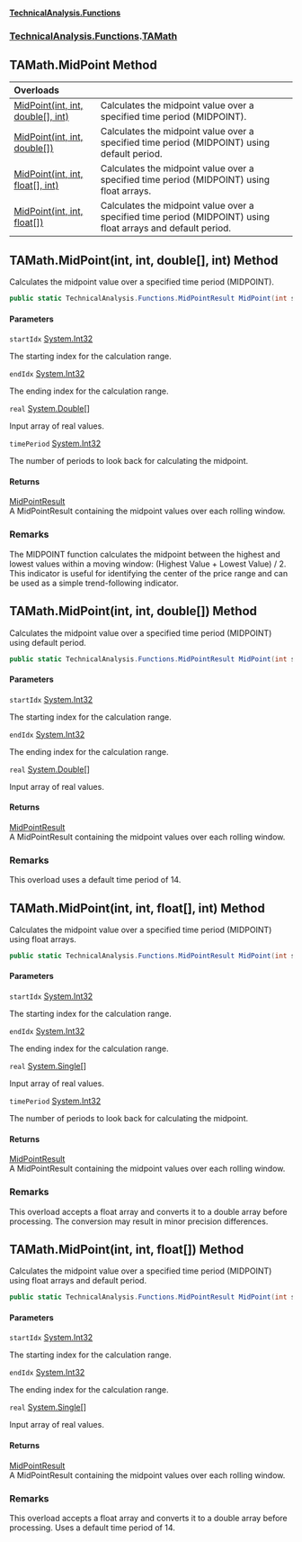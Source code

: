 #### [TechnicalAnalysis\.Functions](Atypical.TechnicalAnalysis.Functions.md 'Atypical\.TechnicalAnalysis\.Functions')
### [TechnicalAnalysis\.Functions](Atypical.TechnicalAnalysis.Functions.md#TechnicalAnalysis.Functions 'TechnicalAnalysis\.Functions').[TAMath](TAMath.md 'TechnicalAnalysis\.Functions\.TAMath')

## TAMath\.MidPoint Method

| Overloads | |
| :--- | :--- |
| [MidPoint\(int, int, double\[\], int\)](TAMath.MidPoint.md#TechnicalAnalysis.Functions.TAMath.MidPoint(int,int,double[],int) 'TechnicalAnalysis\.Functions\.TAMath\.MidPoint\(int, int, double\[\], int\)') | Calculates the midpoint value over a specified time period \(MIDPOINT\)\. |
| [MidPoint\(int, int, double\[\]\)](TAMath.MidPoint.md#TechnicalAnalysis.Functions.TAMath.MidPoint(int,int,double[]) 'TechnicalAnalysis\.Functions\.TAMath\.MidPoint\(int, int, double\[\]\)') | Calculates the midpoint value over a specified time period \(MIDPOINT\) using default period\. |
| [MidPoint\(int, int, float\[\], int\)](TAMath.MidPoint.md#TechnicalAnalysis.Functions.TAMath.MidPoint(int,int,float[],int) 'TechnicalAnalysis\.Functions\.TAMath\.MidPoint\(int, int, float\[\], int\)') | Calculates the midpoint value over a specified time period \(MIDPOINT\) using float arrays\. |
| [MidPoint\(int, int, float\[\]\)](TAMath.MidPoint.md#TechnicalAnalysis.Functions.TAMath.MidPoint(int,int,float[]) 'TechnicalAnalysis\.Functions\.TAMath\.MidPoint\(int, int, float\[\]\)') | Calculates the midpoint value over a specified time period \(MIDPOINT\) using float arrays and default period\. |

<a name='TechnicalAnalysis.Functions.TAMath.MidPoint(int,int,double[],int)'></a>

## TAMath\.MidPoint\(int, int, double\[\], int\) Method

Calculates the midpoint value over a specified time period \(MIDPOINT\)\.

```csharp
public static TechnicalAnalysis.Functions.MidPointResult MidPoint(int startIdx, int endIdx, double[] real, int timePeriod);
```
#### Parameters

<a name='TechnicalAnalysis.Functions.TAMath.MidPoint(int,int,double[],int).startIdx'></a>

`startIdx` [System\.Int32](https://docs.microsoft.com/en-us/dotnet/api/System.Int32 'System\.Int32')

The starting index for the calculation range\.

<a name='TechnicalAnalysis.Functions.TAMath.MidPoint(int,int,double[],int).endIdx'></a>

`endIdx` [System\.Int32](https://docs.microsoft.com/en-us/dotnet/api/System.Int32 'System\.Int32')

The ending index for the calculation range\.

<a name='TechnicalAnalysis.Functions.TAMath.MidPoint(int,int,double[],int).real'></a>

`real` [System\.Double](https://docs.microsoft.com/en-us/dotnet/api/System.Double 'System\.Double')[\[\]](https://docs.microsoft.com/en-us/dotnet/api/System.Array 'System\.Array')

Input array of real values\.

<a name='TechnicalAnalysis.Functions.TAMath.MidPoint(int,int,double[],int).timePeriod'></a>

`timePeriod` [System\.Int32](https://docs.microsoft.com/en-us/dotnet/api/System.Int32 'System\.Int32')

The number of periods to look back for calculating the midpoint\.

#### Returns
[MidPointResult](MidPointResult.md 'TechnicalAnalysis\.Functions\.MidPointResult')  
A MidPointResult containing the midpoint values over each rolling window\.

### Remarks
The MIDPOINT function calculates the midpoint between the highest and lowest values within a moving window:
\(Highest Value \+ Lowest Value\) / 2\. This indicator is useful for identifying the center of the price range
and can be used as a simple trend\-following indicator\.

<a name='TechnicalAnalysis.Functions.TAMath.MidPoint(int,int,double[])'></a>

## TAMath\.MidPoint\(int, int, double\[\]\) Method

Calculates the midpoint value over a specified time period \(MIDPOINT\) using default period\.

```csharp
public static TechnicalAnalysis.Functions.MidPointResult MidPoint(int startIdx, int endIdx, double[] real);
```
#### Parameters

<a name='TechnicalAnalysis.Functions.TAMath.MidPoint(int,int,double[]).startIdx'></a>

`startIdx` [System\.Int32](https://docs.microsoft.com/en-us/dotnet/api/System.Int32 'System\.Int32')

The starting index for the calculation range\.

<a name='TechnicalAnalysis.Functions.TAMath.MidPoint(int,int,double[]).endIdx'></a>

`endIdx` [System\.Int32](https://docs.microsoft.com/en-us/dotnet/api/System.Int32 'System\.Int32')

The ending index for the calculation range\.

<a name='TechnicalAnalysis.Functions.TAMath.MidPoint(int,int,double[]).real'></a>

`real` [System\.Double](https://docs.microsoft.com/en-us/dotnet/api/System.Double 'System\.Double')[\[\]](https://docs.microsoft.com/en-us/dotnet/api/System.Array 'System\.Array')

Input array of real values\.

#### Returns
[MidPointResult](MidPointResult.md 'TechnicalAnalysis\.Functions\.MidPointResult')  
A MidPointResult containing the midpoint values over each rolling window\.

### Remarks
This overload uses a default time period of 14\.

<a name='TechnicalAnalysis.Functions.TAMath.MidPoint(int,int,float[],int)'></a>

## TAMath\.MidPoint\(int, int, float\[\], int\) Method

Calculates the midpoint value over a specified time period \(MIDPOINT\) using float arrays\.

```csharp
public static TechnicalAnalysis.Functions.MidPointResult MidPoint(int startIdx, int endIdx, float[] real, int timePeriod);
```
#### Parameters

<a name='TechnicalAnalysis.Functions.TAMath.MidPoint(int,int,float[],int).startIdx'></a>

`startIdx` [System\.Int32](https://docs.microsoft.com/en-us/dotnet/api/System.Int32 'System\.Int32')

The starting index for the calculation range\.

<a name='TechnicalAnalysis.Functions.TAMath.MidPoint(int,int,float[],int).endIdx'></a>

`endIdx` [System\.Int32](https://docs.microsoft.com/en-us/dotnet/api/System.Int32 'System\.Int32')

The ending index for the calculation range\.

<a name='TechnicalAnalysis.Functions.TAMath.MidPoint(int,int,float[],int).real'></a>

`real` [System\.Single](https://docs.microsoft.com/en-us/dotnet/api/System.Single 'System\.Single')[\[\]](https://docs.microsoft.com/en-us/dotnet/api/System.Array 'System\.Array')

Input array of real values\.

<a name='TechnicalAnalysis.Functions.TAMath.MidPoint(int,int,float[],int).timePeriod'></a>

`timePeriod` [System\.Int32](https://docs.microsoft.com/en-us/dotnet/api/System.Int32 'System\.Int32')

The number of periods to look back for calculating the midpoint\.

#### Returns
[MidPointResult](MidPointResult.md 'TechnicalAnalysis\.Functions\.MidPointResult')  
A MidPointResult containing the midpoint values over each rolling window\.

### Remarks
This overload accepts a float array and converts it to a double array before processing\.
The conversion may result in minor precision differences\.

<a name='TechnicalAnalysis.Functions.TAMath.MidPoint(int,int,float[])'></a>

## TAMath\.MidPoint\(int, int, float\[\]\) Method

Calculates the midpoint value over a specified time period \(MIDPOINT\) using float arrays and default period\.

```csharp
public static TechnicalAnalysis.Functions.MidPointResult MidPoint(int startIdx, int endIdx, float[] real);
```
#### Parameters

<a name='TechnicalAnalysis.Functions.TAMath.MidPoint(int,int,float[]).startIdx'></a>

`startIdx` [System\.Int32](https://docs.microsoft.com/en-us/dotnet/api/System.Int32 'System\.Int32')

The starting index for the calculation range\.

<a name='TechnicalAnalysis.Functions.TAMath.MidPoint(int,int,float[]).endIdx'></a>

`endIdx` [System\.Int32](https://docs.microsoft.com/en-us/dotnet/api/System.Int32 'System\.Int32')

The ending index for the calculation range\.

<a name='TechnicalAnalysis.Functions.TAMath.MidPoint(int,int,float[]).real'></a>

`real` [System\.Single](https://docs.microsoft.com/en-us/dotnet/api/System.Single 'System\.Single')[\[\]](https://docs.microsoft.com/en-us/dotnet/api/System.Array 'System\.Array')

Input array of real values\.

#### Returns
[MidPointResult](MidPointResult.md 'TechnicalAnalysis\.Functions\.MidPointResult')  
A MidPointResult containing the midpoint values over each rolling window\.

### Remarks
This overload accepts a float array and converts it to a double array before processing\.
Uses a default time period of 14\.